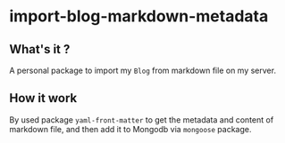 # import-blog-markdown-metadata

## What's it ?
A personal package to import my `Blog` from markdown file on my server.

## How it work
By used package `yaml-front-matter` to get the metadata and content of markdown file, and then add it to Mongodb via `mongoose` package.
